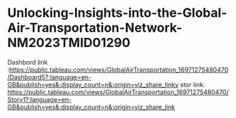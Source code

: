 # Unlocking-Insights-into-the-Global-Air-Transportation-Network-NM2023TMID01290
Dashbord link :https://public.tableau.com/views/GlobalAirTransportation_16971275480470/Dashboard5?:language=en-GB&publish=yes&:display_count=n&:origin=viz_share_linkv
stor link: https://public.tableau.com/views/GlobalAirTransportation_16971275480470/Story1?:language=en-GB&publish=yes&:display_count=n&:origin=viz_share_link
